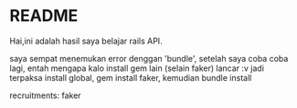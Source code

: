 # README

Hai,ini adalah hasil saya belajar rails API.

saya sempat menemukan error denggan 'bundle', setelah saya coba coba lagi, entah mengapa kalo install gem lain (selain faker) lancar :v jadi terpaksa install global, gem install faker, kemudian bundle install

recruitments:
faker
